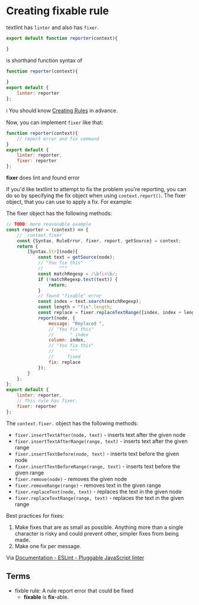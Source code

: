 # Creating fixable rule

textlint has `linter` and also has `fixer`.

```js
export default function reporter(context){

}
```

is shorthand function syntax of  

```js
function reporter(context){
    
}
export default {
    linter: reporter
};
```

:information_source: You should know [Creating Rules](./rule.md) in advance.

Now, you can implement `fixer` like that:

```js
function reporter(context){
    // report error and fix command
}
export default {
    linter: reporter,
    fixer: reporter
};
```

**fixer** does lint and found error

If you'd like textlint to attempt to fix the problem you're reporting, you can do so by specifying the fix object when using `context.report()`.
The fixer object, that you can use to apply a fix. For example:

The fixer object has the following methods:

```js
// TODO: more reasonable example
const reporter = (context) => {
    // `context.fixer`
    const {Syntax, RuleError, fixer, report, getSource} = context;
    return {
        [Syntax.Str](node){
            const text = getSource(node);
            // "You fix this"
            //      ^^^
            const matchRegexp = /\bfix\b/;
            if (!matchRegexp.test(text)) {
                return;
            }
            // found "fixable" error
            const index = text.search(matchRegexp);
            const length = "fix".length;
            const replace = fixer.replaceTextRange([index, index + length], "fixed");
            report(node, {
                message: "Replaced ",
                // "You fix this"
                //      ^ index
                column: index, 
                // "You fix this"
                //      ^^^
                //     fixed 
                fix: replace
            });
        }
    };
};
export default {
    linter: reporter,
    // This rule has fixer.
    fixer: reporter
};
```

The `context.fixer.` object has the following methods:

* `fixer.insertTextAfter(node, text)` - inserts text after the given node
* `fixer.insertTextAfterRange(range, text)` - inserts text after the given range
* `fixer.insertTextBefore(node, text)` - inserts text before the given node
* `fixer.insertTextBeforeRange(range, text)` - inserts text before the given range
* `fixer.remove(node)` - removes the given node
* `fixer.removeRange(range)` - removes text in the given range
* `fixer.replaceText(node, text)` - replaces the text in the given node
* `fixer.replaceTextRange(range, text)` - replaces the text in the given range

Best practices for fixes:

1. Make fixes that are as small as possible. Anything more than a single character is risky and could prevent other, simpler fixes from being made.
2. Make one fix per message.

Via [Documentation - ESLint - Pluggable JavaScript linter](http://eslint.org/docs/developer-guide/working-with-rules#applying-fixes "Documentation - ESLint - Pluggable JavaScript linter")

## Terms

- fixble rule: A rule report error that could be fixed
    - **fixable** is **fix**-able.